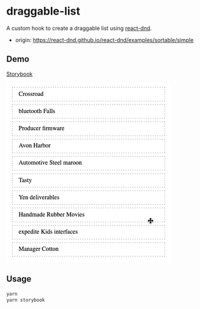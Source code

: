 # draggable-list
A custom hook to create a draggable list using [react-dnd](https://github.com/react-dnd/react-dnd/).
- origin: https://react-dnd.github.io/react-dnd/examples/sortable/simple

## Demo
[Storybook](https://yasai-t.github.io/draggable-list)

![](assets/demo.gif)

## Usage
```bash
yarn
yarn storybook
```

